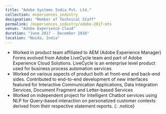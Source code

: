 ```yaml
---
title: "Adobe Systems India Pvt. Ltd."
collection: experiences_industry
designation: "Member of Technical Staff"
permalink: /experiences_industry/adobe-2017-mts
venue: "Adobe Experience Cloud"
duration: "June 2017 - December 2018"
location: "Noida, India"
---
```


* Worked in product team affiliated to AEM (Adobe Experience Manager) Forms evolved from Adobe LiveCycle
team and part of Adobe Experience Cloud Solutions. LiveCycle is an enterprise level product used for business
process automation services
* Worked on various aspects of product both at front-end and back-end sides. Contributed to end-to-end
development of new interfaces featured for Interactive Communication Applications, Data Integration Services,
Document Fragment and Letter-based Services
* Worked on independent project for Intelligent Chatbot services using NLP for Query-based interaction on
personalized customer contexts derived from their respective statement reports.
{: .notice}